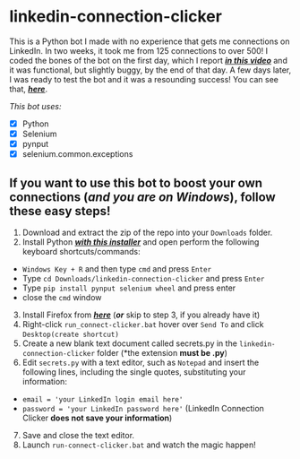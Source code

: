 # linkedin-connection-clicker

This is a Python bot I made with no experience that gets me connections on LinkedIn. 
In two weeks, it took me from 125 connections to over 500! I coded the bones of the bot on the first day, which I report
[***in this video***](https://www.linkedin.com/posts/thomasshottsjr_100daysofcode-lambdaschool-activity-6662792704356872193-stzM) and it was functional, but slightly buggy, by the end of that day. 
A few days later, I was ready to test the bot and it was a resounding success! 
You can see that, [***here***](https://www.linkedin.com/posts/thomasshottsjr_100daysofcode-lambdaschool-activity-6662792704356872193-stzM).

_This bot uses:_
- [x] Python
- [x] Selenium
- [x] pynput
- [x] selenium.common.exceptions

## If you want to use this bot to boost your own connections (*and you are on Windows*), follow these easy steps!
1. Download and extract the zip of the repo into your ``Downloads`` folder.
2. Install Python [***with this installer***](https://www.python.org/ftp/python/3.8.2/python-3.8.2-amd64.exe) and open perform the following keyboard shortcuts/commands:
- ``Windows Key + R`` and then type ``cmd`` and press ``Enter``
- Type ``cd Downloads/linkedin-connection-clicker`` and press ``Enter``
- Type ``pip install pynput selenium wheel`` and press enter
- close the ``cmd`` window
3. Install Firefox from [***here***](https://www.mozilla.org/en-US/firefox/new/) (***or*** skip to step 3, if you already have it)
4. Right-click ``run_connect-clicker.bat`` hover over ``Send To`` and click ``Desktop(create shortcut)``
5. Create a new blank text document called secrets.py in the ``linkedin-connection-clicker`` folder (*the extension **must be .py**)
6. Edit ``secrets.py`` with a text editor, such as ``Notepad`` and insert the following lines, including the single quotes, substituting your information:
- ``email = 'your LinkedIn login email here'``
- ``password = 'your LinkedIn password here'``
(LinkedIn Connection Clicker **does not save your information**)
7. Save and close the text editor.
8. Launch ``run-connect-clicker.bat`` and watch the magic happen!
